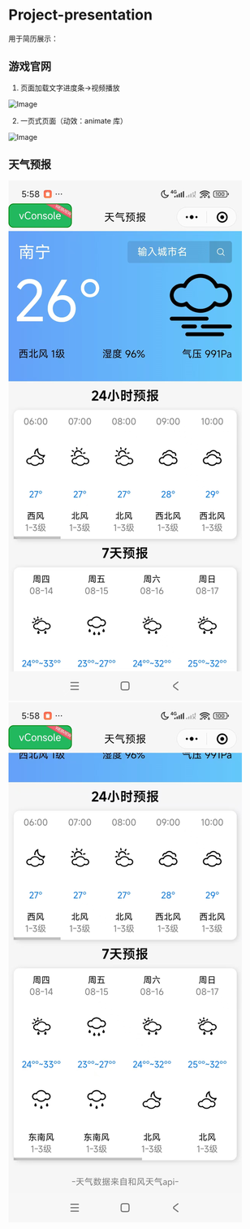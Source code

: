 # Project-presentation

用于简历展示：
## 游戏官网

1.  页面加载文字进度条->视频播放

![Image](https://github.com/user-attachments/assets/c07342e9-d396-4d60-9dc4-f5af95dbe63b)

2.  一页式页面（动效：animate 库）

![Image](https://github.com/user-attachments/assets/eb4654bd-bacd-4b23-bf8e-56ffc574894d)

## 天气预报
![Image](/天气预报小程序\miniprogram\images\微信图片_20250814060445_40.jpg)
![Image](/天气预报小程序\miniprogram\images\微信图片_20250814060455_41.jpg)